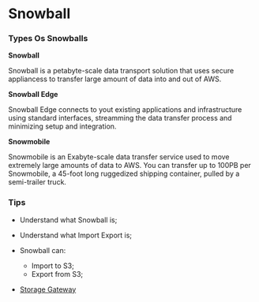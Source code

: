 # Snowball

### Types Os Snowballs  

**Snowball**  

Snowball is a petabyte-scale data transport solution that uses secure appliancess to transfer large amount of data into and out of AWS.  

**Snowball Edge**  

Snowball Edge connects to yout existing applications and infrastructure using standard interfaces, streamming  the data transfer process and minimizing setup and integration.

**Snowmobile**  

Snowmobile is an Exabyte-scale data transfer service used to move extremely large amounts of data to AWS. You can transfer up to 100PB per Snowmobile, a 45-foot long ruggedized shipping container, pulled by a semi-trailer truck.  

### Tips  

* Understand what Snowball is;  
* Understand what Import Export is;  
* Snowball can:
  * Import to S3;
  * Export from S3;

* [Storage Gateway](storage_gateway.md)
